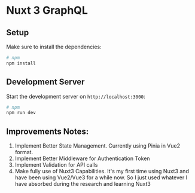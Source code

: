 # Nuxt 3 GraphQL

## Setup

Make sure to install the dependencies:

```bash
# npm
npm install
```

## Development Server

Start the development server on `http://localhost:3000`:

```bash
# npm
npm run dev

```


## Improvements Notes:

1. Implement Better State Management. Currently using Pinia in Vue2 format.
2. Implement Better Middleware for Authentication Token
3. Implement Validation for API calls
4. Make fully use of Nuxt3 Capabilities. It's my first time using Nuxt3 and have been using Vue2/Vue3 for a while now. So I just used whatever I have absorbed during the research and learning Nuxt3
